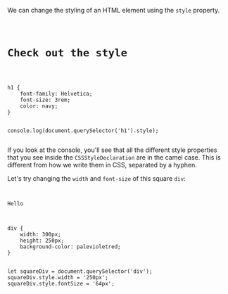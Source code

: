 <!-- Styles not visible in the console output of the object properties -->
We can change the styling of an HTML
element using the `style` property.

<Editor lang="javascript">
<code>
<panel lang="html">
<h1>Check out the style</h1>
</panel>
<panel lang="css">
h1 {
    font-family: Helvetica;
    font-size: 3rem;
    color: navy;
}
</panel>
<panel lang="javascript">
console.log(document.querySelector('h1').style);
</panel>
</code>
</Editor>

If you look at the console, you'll
see that all the different style properties
that you see inside the `CSSStyleDeclaration` are
in the camel case. This is different from how we
write them in CSS, separated by a hyphen.

Let's try changing the `width` and
`font-size` of
this square `div`:

<Editor lang="javascript">
<code>
<panel lang="html">
<div>Hello</div>
</panel>
<panel lang="css">
div {
    width: 300px;
    height: 250px;
    background-color: palevioletred;
}
</panel>
<panel lang="javascript">
let squareDiv = document.querySelector('div');
squareDiv.style.width = '250px';
squareDiv.style.fontSize = '64px';
</panel>
</code>
</Editor>